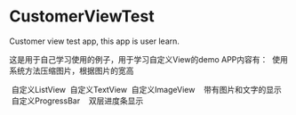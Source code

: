 # CustomerViewTest
Customer view test app, this app is user learn.

这是用于自己学习使用的例子，用于学习自定义View的demo
APP内容有：
  使用系统方法压缩图片，根据图片的宽高
  
  自定义ListView
  自定义TextView
  自定义ImageView
    带有图片和文字的显示
  自定义ProgressBar
    双层进度条显示
